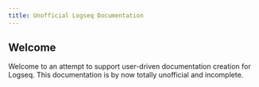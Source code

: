 ```yaml
---
title: Unofficial Logseq Documentation
---
```


## Welcome

Welcome to an attempt to support user-driven documentation creation for Logseq. This documentation is by now totally unofficial and incomplete.
